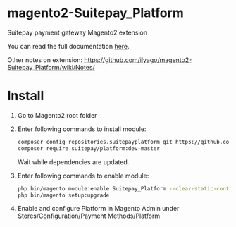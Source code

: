 magento2-Suitepay_Platform
======================

Suitepay payment gateway Magento2 extension

You can read the full documentation [here](https://support.suitepay.com/).

Other notes on extension: https://github.com/ilyago/magento2-Suitepay_Platform/wiki/Notes/

Install
=======

1. Go to Magento2 root folder

2. Enter following commands to install module:

    ```bash
    composer config repositories.suitepayplatform git https://github.com/ilyago/magento2-suitepay.git
    composer require suitepay/platform:dev-master
    ```
   Wait while dependencies are updated.

3. Enter following commands to enable module:

    ```bash
    php bin/magento module:enable Suitepay_Platform --clear-static-content
    php bin/magento setup:upgrade
    ```
4. Enable and configure Platform in Magento Admin under Stores/Configuration/Payment Methods/Platform


